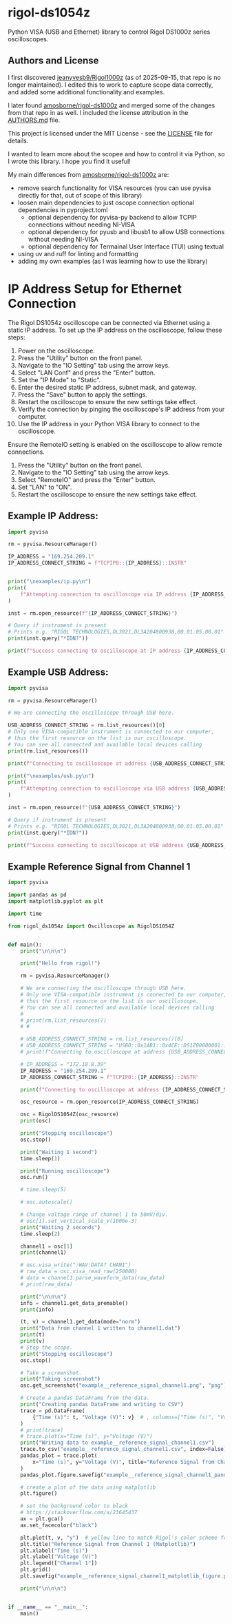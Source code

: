 # rigol-ds1054z

Python VISA (USB and Ethernet) library to control Rigol DS1000z series oscilloscopes.

## Authors and License

I first discovered [jeanyvesb9/Rigol1000z](https://github.com/jeanyvesb9/Rigol1000z/tree/9834594d181b6a403af726d37e16468800e4442e) (as of 2025-09-15, that repo is no longer maintained). I edited this to work to capture scope data correctly, and added some additional functionality and examples.

I later found [amosborne/rigol-ds1000z](https://github.com/amosborne/rigol-ds1000z/blob/59a952ea1734c51d13fe04a57baaa18e94b51cad/LICENSE) and merged some of the changes from that repo in as well. I included the license attribution in the [AUTHORS.md](AUTHORS.md) file.

This project is licensed under the MIT License - see the [LICENSE](LICENSE) file for details.

I wanted to learn more about the scopee and how to control it via Python, so I wrote this library. I hope you find it useful!

My main differences from [amosborne/rigol-ds1000z](https://github.com/amosborne/rigol-ds1000z/blob/59a952ea1734c51d13fe04a57baaa18e94b51cad/LICENSE) are:

- remove search functionality for VISA resources (you can use pyvisa directly for that, out of scope of this library)
- loosen main dependencies to just oscope connection optional dependencies in pyproject.toml
  - optional dependency for pyvisa-py backend to allow TCPIP connections without needing NI-VISA
  - optional dependency for pyusb and libusb1 to allow USB connections without needing NI-VISA
  - optional dependency for Termainal User Interface (TUI) using textual
- using uv and ruff for linting and formatting
- adding my own examples (as I was learning how to use the library)

# IP Address Setup for Ethernet Connection

The Rigol DS1054z oscilloscope can be connected via Ethernet using a static IP address. To set up the IP address on the oscilloscope, follow these steps:

1. Power on the oscilloscope.
2. Press the "Utility" button on the front panel.
3. Navigate to the "IO Setting" tab using the arrow keys.
4. Select "LAN Conf" and press the "Enter" button.
5. Set the "IP Mode" to "Static".
6. Enter the desired static IP address, subnet mask, and gateway.
7. Press the "Save" button to apply the settings.
8. Restart the oscilloscope to ensure the new settings take effect.
9. Verify the connection by pinging the oscilloscope's IP address from your computer.
10. Use the IP address in your Python VISA library to connect to the oscilloscope.

Ensure the RemoteIO setting is enabled on the oscilloscope to allow remote connections.

1. Press the "Utility" button on the front panel.
2. Navigate to the "IO Setting" tab using the arrow keys.
3. Select "RemoteIO" and press the "Enter" button.
4. Set "LAN" to "ON".
5. Restart the oscilloscope to ensure the new settings take effect.

## Example IP Address:

```python
import pyvisa

rm = pyvisa.ResourceManager()

IP_ADDRESS = "169.254.209.1"
IP_ADDRESS_CONNECT_STRING = f"TCPIP0::{IP_ADDRESS}::INSTR"


print("\nexamples/ip.py\n")
print(
    f"Attempting connection to oscilloscope via IP address {IP_ADDRESS_CONNECT_STRING}"
)

inst = rm.open_resource(f"{IP_ADDRESS_CONNECT_STRING}")

# Query if instrument is present
# Prints e.g. "RIGOL TECHNOLOGIES,DL3021,DL3A204800938,00.01.05.00.01"
print(inst.query("*IDN?"))

print(f"Success connecting to oscilloscope at IP address {IP_ADDRESS_CONNECT_STRING}")

```

## Example USB Address:

```python
import pyvisa

rm = pyvisa.ResourceManager()

# We are connecting the oscilloscope through USB here.

USB_ADDRESS_CONNECT_STRING = rm.list_resources()[0]
# Only one VISA-compatible instrument is connected to our computer,
# thus the first resource on the list is our oscilloscope.
# You can see all connected and available local devices calling
print(rm.list_resources())

print(f"Connecting to oscilloscope at address {USB_ADDRESS_CONNECT_STRING}")

print("\nexamples/usb.py\n")
print(
    f"Attempting connection to oscilloscope via USB address {USB_ADDRESS_CONNECT_STRING}"
)

inst = rm.open_resource(f"{USB_ADDRESS_CONNECT_STRING}")

# Query if instrument is present
# Prints e.g. "RIGOL TECHNOLOGIES,DL3021,DL3A204800938,00.01.05.00.01"
print(inst.query("*IDN?"))

print(f"Success connecting to oscilloscope at USB address {USB_ADDRESS_CONNECT_STRING}")

```

## Example Reference Signal from Channel 1

```python
import pyvisa

import pandas as pd
import matplotlib.pyplot as plt

import time

from rigol_ds1054z import Oscilloscope as RigolDS1054Z


def main():
    print("\n\n\n")

    print("Hello from rigol!")

    rm = pyvisa.ResourceManager()

    # We are connecting the oscilloscope through USB here.
    # Only one VISA-compatible instrument is connected to our computer,
    # thus the first resource on the list is our oscilloscope.
    # You can see all connected and available local devices calling
    #
    # print(rm.list_resources())
    # #

    # USB_ADDRESS_CONNECT_STRING = rm.list_resources()[0]
    # USB_ADDRESS_CONNECT_STRING = "USB0::0x1AB1::0x4CE::DS1Z00000001::INSTR"
    # print(f"Connecting to oscilloscope at address {USB_ADDRESS_CONNECT_STRING}")

    # IP_ADDRESS = "172.18.8.39"
    IP_ADDRESS = "169.254.209.1"
    IP_ADDRESS_CONNECT_STRING = f"TCPIP0::{IP_ADDRESS}::INSTR"

    print(f"Connecting to oscilloscope at address {IP_ADDRESS_CONNECT_STRING}")

    osc_resource = rm.open_resource(IP_ADDRESS_CONNECT_STRING)

    osc = RigolDS1054Z(osc_resource)
    print(osc)

    print("Stopping oscilloscope")
    osc.stop()

    print("Waiting 1 second")
    time.sleep(1)

    print("Running oscilloscope")
    osc.run()

    # time.sleep(5)

    # osc.autoscale()

    # Change voltage range of channel 1 to 50mV/div.
    # osc[1].set_vertical_scale_V(1000e-3)
    print("Waiting 2 seconds")
    time.sleep(2)

    channel1 = osc[1]
    print(channel1)

    # osc.visa_write(":WAV:DATA? CHAN1")
    # raw_data = osc.visa_read_raw(250000)
    # data = channel1.parse_waveform_data(raw_data)
    # print(raw_data)

    print("\n\n\n")
    info = channel1.get_data_premable()
    print(info)

    (t, v) = channel1.get_data(mode="norm")
    print("Data from channel 1 written to channel1.dat")
    print(t)
    print(v)
    # Stop the scope.
    print("Stopping oscilloscope")
    osc.stop()

    # Take a screenshot.
    print("Taking screenshot")
    osc.get_screenshot("example__reference_signal_channel1.png", "png")

    # Create a pandas DataFrame from the data.
    print("Creating pandas DataFrame and writing to CSV")
    trace = pd.DataFrame(
        {"Time (s)": t, "Voltage (V)": v}  # , columns=["Time (s)", "Voltage (V)"]
    )
    # print(trace)
    # trace.plot(x="Time (s)", y="Voltage (V)")
    print("Writing data to example__reference_signal_channel1.csv")
    trace.to_csv("example__reference_signal_channel1.csv", index=False)
    pandas_plot = trace.plot(
        x="Time (s)", y="Voltage (V)", title="Reference Signal from Channel 1 (Pandas)"
    )
    pandas_plot.figure.savefig("example__reference_signal_channel1_pandas_figure.png")

    # create a plot of the data using matplotlib
    plt.figure()

    # set the background color to black
    # https://stackoverflow.com/a/23645437
    ax = plt.gca()
    ax.set_facecolor("black")

    plt.plot(t, v, "y")  # yellow line to match Rigol's color scheme for channel 1
    plt.title("Reference Signal from Channel 1 (Matplotlib)")
    plt.xlabel("Time (s)")
    plt.ylabel("Voltage (V)")
    plt.legend(["Channel 1"])
    plt.grid()
    plt.savefig("example__reference_signal_channel1_matplotlib_figure.png")

    print("\n\n\n")


if __name__ == "__main__":
    main()

```
